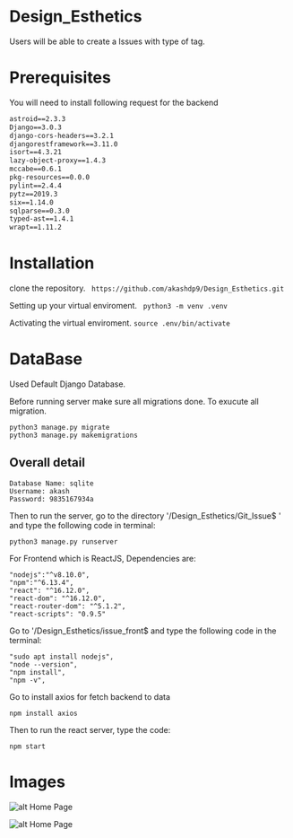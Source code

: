 # Design_Esthetics
Users will be able to create a Issues with type of tag.
# Prerequisites
You will need to install following request for the backend
``` asgiref==3.2.3
astroid==2.3.3
Django==3.0.3
django-cors-headers==3.2.1
djangorestframework==3.11.0
isort==4.3.21
lazy-object-proxy==1.4.3
mccabe==0.6.1
pkg-resources==0.0.0
pylint==2.4.4
pytz==2019.3
six==1.14.0
sqlparse==0.3.0
typed-ast==1.4.1
wrapt==1.11.2
```
# Installation
clone the repository.
``` https://github.com/akashdp9/Design_Esthetics.git```

Setting up your virtual enviroment.
``` python3 -m venv .venv```

Activating the virtual enviroment.
```source .env/bin/activate```

# DataBase

Used Default Django Database.

Before running server make sure all migrations done. To exucute all migration.

``` 
python3 manage.py migrate
python3 manage.py makemigrations
```
## Overall detail
```
Database Name: sqlite
Username: akash
Password: 9835167934a

```

Then to run the server, go to the directory '/Design_Esthetics/Git_Issue$ ' and type the following code in terminal:

```
python3 manage.py runserver
```

For Frontend which is ReactJS,
Dependencies are: 
```
"nodejs":"^v8.10.0",
"npm":"^6.13.4",
"react": "^16.12.0",
"react-dom": "^16.12.0",
"react-router-dom": "^5.1.2",
"react-scripts": "0.9.5"

```

Go to '/Design_Esthetics/issue_front$  and type the following code in the terminal:
```
"sudo apt install nodejs",
"node --version",
"npm install", 
"npm -v",

```
Go to install axios for fetch backend to data
```
npm install axios
```

Then to run the react server, type the code:
```
npm start
```
# Images
![alt Home Page](https://github.com/akashdp9/Design_Esthetics/blob/master/image/Screenshot%20from%202020-02-28%2010-44-15.png)<br>

![alt Home Page](https://github.com/akashdp9/Design_Esthetics/blob/master/image/Screenshot%20from%202020-02-28%2010-33-44.png)<br>
